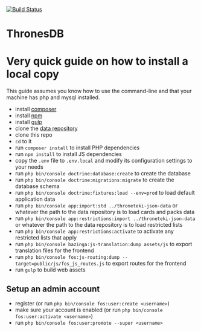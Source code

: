 [![Build Status](https://travis-ci.com/ThronesDB/thronesdb.svg?branch=master)](https://travis-ci.com/ThronesDB/thronesdb)

ThronesDB
=======

# Very quick guide on how to install a local copy

This guide assumes you know how to use the command-line and that your machine has php and mysql installed.

- install [composer](https://getcomposer.org/download/)
- install [npm](https://www.npmjs.com/get-npm) 
- install [gulp](https://gulpjs.com/docs/en/getting-started/quick-start/#install-the-gulp-command-line-utility)
- clone the [data repository](https://github.com/throneteki/throneteki-json-data)
- clone this repo
- `cd` to it
- run `composer install` to install PHP dependencies
- run `npm install` to install JS dependencies
- copy the `.env` file to `.env.local` and modify its configuration settings to your needs 
- run `php bin/console doctrine:database:create` to create the database
- run `php bin/console doctrine:migrations:migrate` to create the database schema
- run `php bin/console doctrine:fixtures:load --env=prod` to load default application data
- run `php bin/console app:import:std ../throneteki-json-data` or whatever the path to the data repository is to load cards and packs data
- run `php bin/console app:restrictions:import ../throneteki-json-data` or whatever the path to the data repository is to load restricted lists
- run `php bin/console app:restrictions:activate` to activate any restricted lists that apply
- run `php bin/console bazinga:js-translation:dump assets/js` to export translation files for the frontend
- run `php bin/console fos:js-routing:dump --target=public/js/fos_js_routes.js` to export routes for the frontend
- run `gulp` to build web assets

## Setup an admin account

- register (or run `php bin/console fos:user:create <username>`)
- make sure your account is enabled (or run `php bin/console fos:user:activate <username>`)
- run `php bin/console fos:user:promote --super <username>`
